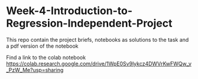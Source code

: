 # Week-4-Introduction-to-Regression-Independent-Project
This repo contain the project briefs, notebooks as solutions to the task and a pdf version of the notebook

Find a link to the colab notebook https://colab.research.google.com/drive/1WpE0Sv9lykcz4DWVrKwFWQw_v_PzW_Me?usp=sharing
